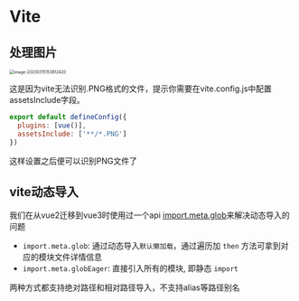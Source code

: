 # Vite

## 处理图片

<img src="https://minimax-1256590847.cos.ap-shanghai.myqcloud.com/img/image-20230315153812420.png" alt="image-20230315153812420" style="zoom: 50%;" />

这是因为vite无法识别.PNG格式的文件，提示你需要在vite.config.js中配置assetsInclude字段。

```js
export default defineConfig({
  plugins: [vue()],
  assetsInclude: ['**/*.PNG']
})
```

这样设置之后便可以识别PNG文件了

## vite动态导入

我们在从vue2迁移到vue3时使用过一个api [import.meta.glob](https://fncheng.github.io/blog/frontend/vue/Vue3/%E4%BB%8Evue2%E8%BF%81%E7%A7%BB%E5%88%B0vue3.html#%E8%B7%AF%E7%94%B1%E5%8A%A8%E6%80%81%E5%AF%BC%E5%85%A5)来解决动态导入的问题

- `import.meta.glob`: 通过动态导入`默认懒加载`，通过遍历加 `then` 方法可拿到对应的模块文件详情信息
- `import.meta.globEager`: 直接引入所有的模块, 即静态 `import`

两种方式都支持绝对路径和相对路径导入，不支持alias等路径别名